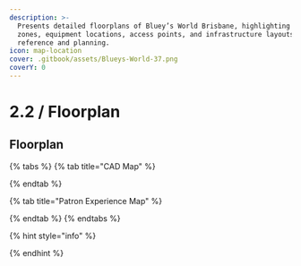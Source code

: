 ```yaml
---
description: >-
  Presents detailed floorplans of Bluey’s World Brisbane, highlighting technical
  zones, equipment locations, access points, and infrastructure layouts for
  reference and planning.
icon: map-location
cover: .gitbook/assets/Blueys-World-37.png
coverY: 0
---
```


# 2.2 / Floorplan

## Floorplan

{% tabs %}
{% tab title="CAD Map" %}

{% endtab %}

{% tab title="Patron Experience Map" %}

{% endtab %}
{% endtabs %}

{% hint style="info" %}



{% endhint %}


